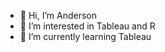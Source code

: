 - 👋 Hi, I’m Anderson
- 👀 I’m interested in Tableau and R
- 🌱 I’m currently learning Tableau


<!---
akarosaa/akarosaa is a ✨ special ✨ repository because its `README.md` (this file) appears on your GitHub profile.
You can click the Preview link to take a look at your changes.
--->
